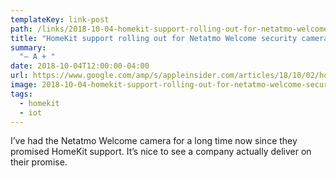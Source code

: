 ```yaml
---
templateKey: link-post
path: /links/2018-10-04-homekit-support-rolling-out-for-netatmo-welcome-security-camera
title: "HomeKit support rolling out for Netatmo Welcome security camera"
summary:
  "– A + "
date: 2018-10-04T12:00:00-04:00
url: https://www.google.com/amp/s/appleinsider.com/articles/18/10/02/homekit-support-rolling-out-for-netatmo-welcome-security-camera/amp/
image: 2018-10-04-homekit-support-rolling-out-for-netatmo-welcome-security-camera.jpeg
tags:
  - homekit
  - iot
---
```

I’ve had the Netatmo Welcome camera for a long time now since they promised HomeKit support. It’s nice to see a company actually deliver on their promise.